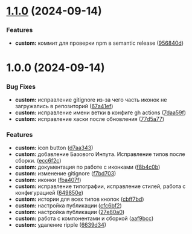 # [1.1.0](https://github.com/w3k5/ui/compare/v1.0.0...v1.1.0) (2024-09-14)


### Features

* **custom:** коммит для проверки npm в semantic release ([956840d](https://github.com/w3k5/ui/commit/956840d4e003a8776998ef349400867ee76daeae))

# 1.0.0 (2024-09-14)


### Bug Fixes

* **custom:** исправление gitignore из-за чего часть иконок не загружались в репозиторий ([67a41ef](https://github.com/w3k5/ui/commit/67a41ef6cde4f658eafbde5de064a5282d6a34d5))
* **custom:** исправление имени ветки в конфиге gh actions ([7daa59f](https://github.com/w3k5/ui/commit/7daa59fd7610b0ce59c220c0703e9f50b1dbcc4e))
* **custom:** исправление хаски после обновления ([77d5a77](https://github.com/w3k5/ui/commit/77d5a770d652dc21735b621961a52c7fa27336bc))


### Features

* **custom:** icon button ([d7aa343](https://github.com/w3k5/ui/commit/d7aa34316233e0914d31eb03a7c6b519f08f8510))
* **custom:** добавление Базового Инпута. Исправление типов после сборки. ([ecc6f2c](https://github.com/w3k5/ui/commit/ecc6f2c0a12f44701760771cfceb00af8c689b9e))
* **custom:** документация по работе с иконками ([f8b4c0b](https://github.com/w3k5/ui/commit/f8b4c0bdf2dcfc5f0e895f72db28b318c3a64088))
* **custom:** изменение gitignore ([f7bd703](https://github.com/w3k5/ui/commit/f7bd7037f7815527d41f18236ef78259a025d256))
* **custom:** иконки ([fba407f](https://github.com/w3k5/ui/commit/fba407f6bcfae9adb6533c10618e0bc99a4f19dd))
* **custom:** исправление типографии, исправление стилей, работа с конфигурацией ([649850e](https://github.com/w3k5/ui/commit/649850e351366e80be50ea418215fe4458e51402))
* **custom:** истории для всех типов кнопок ([cbff7bd](https://github.com/w3k5/ui/commit/cbff7bd089c1b099cacfb37139edd80358b347cf))
* **custom:** настройка публикации ([cfc6bf2](https://github.com/w3k5/ui/commit/cfc6bf2357fcfccb511102c7a0f8a0b098cf4659))
* **custom:** настройка публикации ([27e80a0](https://github.com/w3k5/ui/commit/27e80a087b9afc761ce5bcbb468d0442cf34b486))
* **custom:** работа с компонентами и сборкой ([aaf9bcc](https://github.com/w3k5/ui/commit/aaf9bcc78742b066ea47e1c862b3ad21824b825c))
* **custom:** удаление ripple ([6639d34](https://github.com/w3k5/ui/commit/6639d34524cd7df6eb76d79d5daa13cc21fe9a95))
